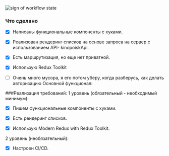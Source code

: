 <img src="https://github.com/yuliaReut/Check-it/actions/workflows/check.yml/badge.svg" alt="sign of workflow state">

### Что сделано
- [x] Написаны функциональные компоненты c хуками.
- [x] Реализован рендеринг списков на основе запроса на сервер с использованием API- kinopoiskApi.
- [x] Есть маршрутизация, но еще нет приватной.
- [x] Использую Redux Toolkit


- [ ] Очень много мусора, я его потом уберу, когда разберусь, как делать авторизацию
Основной функционал:

###Реализация требований:
1 уровень (обязательный - необходимый минимум):
- [x] Пишем функциональные компоненты c хуками.
- [x] Есть рендеринг списков.
- [x] Использую Modern Redux with Redux Toolkit.


2 уровень (необязательный):
- [x] Настроен CI/CD.
